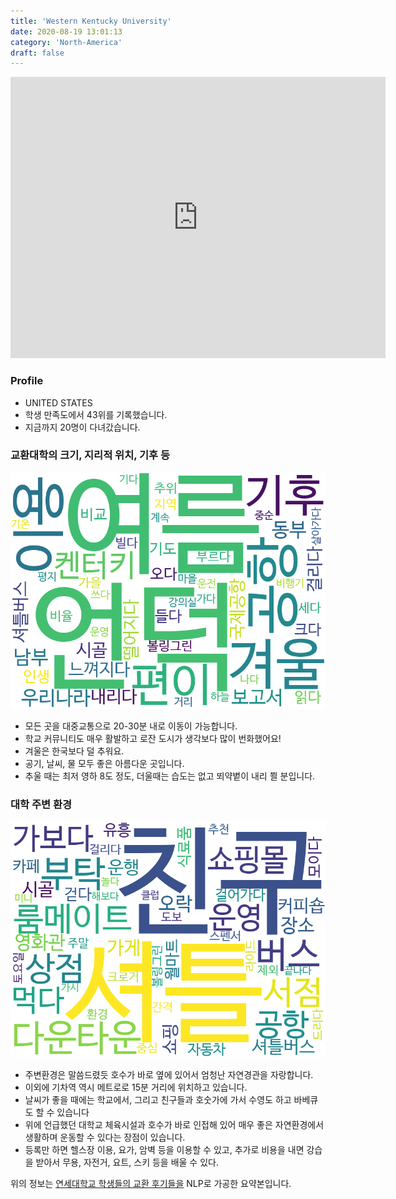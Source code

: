 ```yaml
---
title: 'Western Kentucky University'
date: 2020-08-19 13:01:13
category: 'North-America'
draft: false
---
```


<iframe
width="600"
height="450"
frameborder="0" style="border:0"
src="https://www.google.com/maps/embed/v1/place?key=AIzaSyC9e1AME-pVmWC4hBpFdu5S4dKzyepa3HQ&q=Western+Kentucky+University&center=36.983537,-86.4573752&zoom=14" allowfullscreen>
</iframe>

### Profile

* UNITED STATES
* 학생 만족도에서 43위를 기록했습니다.
* 지금까지 20명이 다녀갔습니다. 

### 교환대학의 크기, 지리적 위치, 기후 등

![gen_info-WordCloud](../univ_wordclouds_okt/gen_info/US000271_gen_info_okt.png)

* 모든 곳을 대중교통으로 20-30분 내로 이동이 가능합니다.
* 학교 커뮤니티도 매우 활발하고 로잔 도시가 생각보다 많이 번화했어요!
* 겨울은 한국보다 덜 추워요.
* 공기, 날씨, 물 모두 좋은 아름다운 곳입니다.
* 추울 때는 최저 영하 8도 정도, 더울때는 습도는 없고 뙤약볕이 내리 쬘 분입니다.

### 대학 주변 환경

![env_info-WordCloud](../univ_wordclouds_okt/env_info/US000271_env_info_okt.png)

* 주변환경은 말씀드렸듯 호수가 바로 옆에 있어서 엄청난 자연경관을 자랑합니다.
* 이외에 기차역 역시 메트로로 15분 거리에 위치하고 있습니다.
* 날씨가 좋을 때에는 학교에서, 그리고 친구들과 호숫가에 가서 수영도 하고 바베큐도 할 수 있습니다
* 위에 언급했던 대학교 체육시설과 호수가 바로 인접해 있어 매우 좋은 자연환경에서 생활하며 운동할 수 있다는 장점이 있습니다.
* 등록만 하면 헬스장 이용, 요가, 암벽 등을 이용할 수 있고, 추가로 비용을 내면 강습을 받아서 무용, 자전거, 요트, 스키 등을 배울 수 있다.


위의 정보는 [연세대학교 학생들의 교환 후기들을](http://oia.yonsei.ac.kr/partner/expReport.asp?ucode=US000271&bgbn=A) NLP로 가공한 요약본입니다. 
